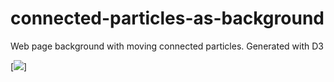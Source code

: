 # connected-particles-as-background
Web page background with moving connected particles. Generated with D3

[![](example.gif)]

